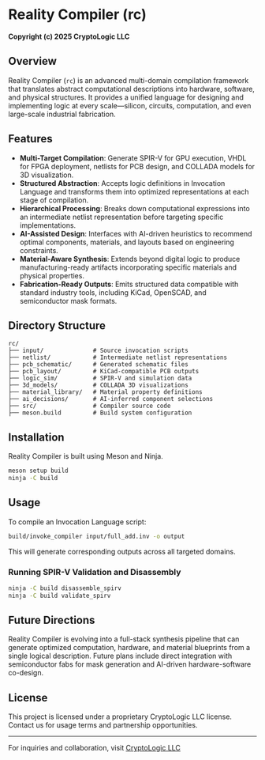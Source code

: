 # Reality Compiler (rc)

**Copyright (c) 2025 CryptoLogic LLC**

## Overview

Reality Compiler (`rc`) is an advanced multi-domain compilation framework that translates abstract computational descriptions into hardware, software, and physical structures. It provides a unified language for designing and implementing logic at every scale—silicon, circuits, computation, and even large-scale industrial fabrication.

## Features

- **Multi-Target Compilation**: Generate SPIR-V for GPU execution, VHDL for FPGA deployment, netlists for PCB design, and COLLADA models for 3D visualization.
- **Structured Abstraction**: Accepts logic definitions in Invocation Language and transforms them into optimized representations at each stage of compilation.
- **Hierarchical Processing**: Breaks down computational expressions into an intermediate netlist representation before targeting specific implementations.
- **AI-Assisted Design**: Interfaces with AI-driven heuristics to recommend optimal components, materials, and layouts based on engineering constraints.
- **Material-Aware Synthesis**: Extends beyond digital logic to produce manufacturing-ready artifacts incorporating specific materials and physical properties.
- **Fabrication-Ready Outputs**: Emits structured data compatible with standard industry tools, including KiCad, OpenSCAD, and semiconductor mask formats.

## Directory Structure

```
rc/
├── input/              # Source invocation scripts
├── netlist/            # Intermediate netlist representations
├── pcb_schematic/      # Generated schematic files
├── pcb_layout/         # KiCad-compatible PCB outputs
├── logic_sim/          # SPIR-V and simulation data
├── 3d_models/          # COLLADA 3D visualizations
├── material_library/   # Material property definitions
├── ai_decisions/       # AI-inferred component selections
├── src/                # Compiler source code
├── meson.build         # Build system configuration
```

## Installation

Reality Compiler is built using Meson and Ninja.

```sh
meson setup build
ninja -C build
```

## Usage

To compile an Invocation Language script:

```sh
build/invoke_compiler input/full_add.inv -o output
```

This will generate corresponding outputs across all targeted domains.

### Running SPIR-V Validation and Disassembly

```sh
ninja -C build disassemble_spirv
ninja -C build validate_spirv
```

## Future Directions

Reality Compiler is evolving into a full-stack synthesis pipeline that can generate optimized computation, hardware, and material blueprints from a single logical description. Future plans include direct integration with semiconductor fabs for mask generation and AI-driven hardware-software co-design.

## License

This project is licensed under a proprietary CryptoLogic LLC license. Contact us for usage terms and partnership opportunities.

---

For inquiries and collaboration, visit [CryptoLogic LLC](https://cryptologic.example.com)


